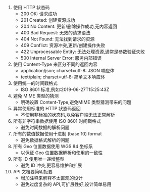 1. 使用 HTTP 状态码
    * 200 OK: 请求成功
    * 201 Created: 创建资源成功
    * 204 No Content: 更新/删除操作成功,无内容返回
    * 400 Bad Request: 无效的请求语法
    * 404 Not Found: 无法找到请求的资源
    * 409 Conflict: 资源冲突,更新/创建操作失败
    * 422 Unprocessable Entity: 无法处理资源,通常是参数验证失败
    * 500 Internal Server Error: 服务内部错误
2. 使用 Content-Type 来区分不同的返回内容
    * application/json; charset=utf-8: JSON 响应体
    * text/plain; charset=utf-8: 简单文本响应体
3. 使用统一的时间戳格式
    * ISO 8601 标准,例如:2019-06-27T15:25:43Z
4. 避免 MIME 类型的猜测
    * 明确设置 Content-Type,避免MIME 类型猜测带来的问题
5. 异常使用标准的 HTTP 状态码返回
    * 不使用非标准的状态码,以免客户端无法正常解析
6. 所有非字符串数据使用 ISO 8601 时间戳格式
    * 避免时间数据的解析问题
7. 所有的数值数据使用十进制 (base 10) format
    * 避免数据格式解析的问题
8. 所有 Geo 位置数据使用 WGS 84 坐标系
    * 以保证 Geo 位置数据解析和使用的一致性
9. 所有 ID 使用唯一递增整型
    * 避免 ID 冲突,更容易维护和扩展
10. API 文档要简明扼要
     * 增加注释来解释不太直观的设计
     * 避免过度复杂的 API,可扩展性好,设计简单易用
